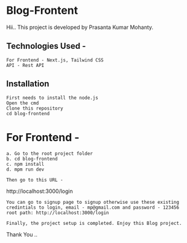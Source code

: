 # Blog-Frontent

Hii.. This project is developed by Prasanta Kumar Mohanty.

## Technologies Used -
```
For Frontend - Next.js, Tailwind CSS
API - Rest API
```

## Installation
```
First needs to install the node.js
Open the cmd
Clone this repository
cd blog-frontend

```

# For Frontend -
```
a. Go to the root project folder
b. cd blog-frontend
c. npm install
d. mpm run dev

Then go to this URL - 
```
http://localhost:3000/login
```
You can go to signup page to signup otherwise use these existing credintials to login, email - mp@gmail.com and password - 123456
root path: http://localhost:3000/login
```

```
Finally, the project setup is completed. Enjoy this Blog project.
```
Thank You ..